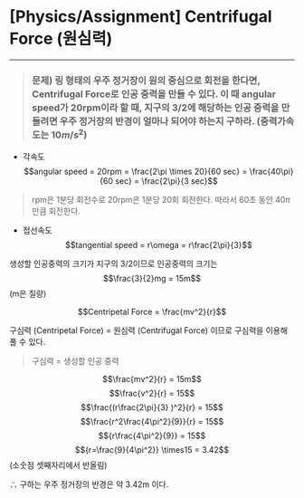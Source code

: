 # [Physics/Assignment] Centrifugal Force (원심력)
-------------------
> ### 문제) 링 형태의 우주 정거장이 원의 중심으로 회전을 한다면, Centrifugal Force로 인공 중력을 만들 수 있다. 이 때 angular speed가 20rpm이라 할 때, 지구의 3/2에 해당하는 인공 중력을 만들려면 우주 정거장의 반경이 얼마나 되어야 하는지 구하라. (중력가속도는 $10m/s^2$)   

* 각속도
$$angular speed = 20rpm = \frac{2\pi \times 20}{60 sec} = \frac{40\pi}{60 sec} = \frac{2\pi}{3 sec}$$ 
>  rpm은 1분당 회전수로 20rpm은 1분당 20회 회전한다. 따라서 60초 동안 40$\pi$만큼 회전한다.
* 접선속도
$$tangential speed = r\omega = r\frac{2\pi}{3}$$

생성할 인공중력의 크기가 지구의 3/2이므로 인공중력의 크기는 
 $$\frac{3}{2}mg = 15m$$
(m은 질량)

$$Centripetal Force = \frac{mv^2}{r}$$

구심력 (Centripetal Force) = 원심력 (Centrifugal Force) 이므로 구심력을 이용해 풀 수 있다.

> 구심력 = 생성할 인공 중력

$$\frac{mv^2}{r} = 15m$$
$$\frac{v^2}{r} = 15$$
$$\frac{(r\frac{2\pi}{3} )^2}{r} = 15$$
$$\frac{r^2\frac{4\pi^2}{9}}{r} = 15$$
$${r\frac{4\pi^2}{9}} = 15$$
$${r=\frac{9}{4\pi^2}} \times15 = 3.42$$
(소숫점 셋째자리에서 반올림)

$\therefore$ 구하는 우주 정거장의 반경은 약 3.42m 이다. 